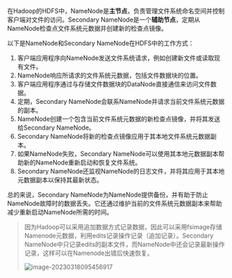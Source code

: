 在Hadoop的HDFS中，NameNode是**主节点**，负责管理文件系统命名空间并控制客户端对文件的访问。Secondary NameNode是一个**辅助节点**，定期从NameNode检查点文件系统元数据并创建新的检查点镜像。

以下是NameNode和Secondary NameNode在HDFS中的工作方式：

1. 客户端应用程序向NameNode发送文件系统请求，例如创建新文件或读取现有文件。
2. NameNode响应所请求的文件系统元数据，包括文件数据块的位置。
3. 客户端应用程序通过与存储文件数据块的DataNode直接通信来访问文件数据。
4. 定期，Secondary NameNode会联系NameNode并请求当前文件系统元数据的副本。
5. NameNode创建一个包含当前文件系统元数据的新检查点镜像，并将其发送给Secondary NameNode。
6. Secondary NameNode将新的检查点镜像应用于其本地文件系统元数据副本。
7. 如果NameNode失败，Secondary NameNode可以使用其本地元数据副本帮助新的NameNode重新启动和恢复文件系统。
8. Secondary NameNode还监视NameNode的日志文件，并将其应用于其本地元数据副本以保持其最新状态。

总的来说，Secondary NameNode为NameNode提供备份，并有助于防止NameNode故障时的数据丢失。它还通过维护当前的文件系统元数据副本来帮助减少重新启动NameNode所需的时间。

> 因为Hadoop可以采用追加数据方式记录数据，因此可以采用fsimage存储Namenode元数据，利用edits记录操作记录（追加记录）。Secondary NameNode中只记录edits的副本文件，而NameNode中还会记录最新操作记录，这样可以在Namenode出错后快速恢复。
>
> ![image-20230318095456917](G:\编程学习\大数据学习\Hadoop\HDFS\images\image-20230318095456917.png)